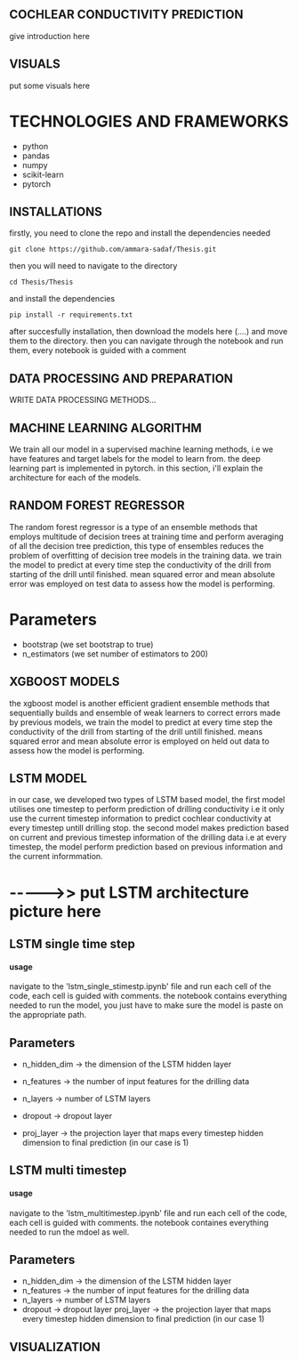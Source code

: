 ## COCHLEAR CONDUCTIVITY PREDICTION
give introduction here
## VISUALS
put some visuals here

# TECHNOLOGIES AND FRAMEWORKS
- python
- pandas
- numpy
- scikit-learn
- pytorch
  
## INSTALLATIONS

firstly, you need to clone the repo and install the dependencies needed
```
git clone https://github.com/ammara-sadaf/Thesis.git
```

then you will need to navigate to the directory

```
cd Thesis/Thesis
```

and install the dependencies
```
pip install -r requirements.txt
```

after succesfully installation, then download the models here (....) and move them to the directory. then you can navigate through the notebook and run them, every notebook is guided with a comment

## DATA PROCESSING AND PREPARATION

WRITE DATA PROCESSING METHODS...

## MACHINE LEARNING ALGORITHM
We train all our model in a supervised machine learning methods, i.e we have features and target labels for the model to learn from. the deep learning part is implemented in pytorch. in this section, i'll explain the architecture for each of the models.

## RANDOM FOREST REGRESSOR

The random forest regressor is a type of an ensemble methods that employs multitude of decision trees at training time and perform averaging of all the decision tree prediction, this type of ensembles reduces the problem of overfitting of decision tree models in the training data. we train the model to predict at every time step the conductivity of the drill from starting of the drill until finished. mean squared error and mean absolute error was employed on test data to assess how the model is performing.

# Parameters
* bootstrap (we set bootstrap to true)
* n_estimators (we set number of estimators to 200)


## XGBOOST MODELS
the xgboost model is another efficient gradient ensemble methods that sequentially builds and ensemble of weak learners to correct errors made by previous models, we train the model to predict at every time step the conductivity of the drill from starting of the drill untill finished. means squared error and mean absolute error is employed on held out data to assess how the model is performing.


## LSTM MODEL 



in our case, we developed two types of LSTM based model, the first model utilises one timestep to perform prediction of drilling conductivity i.e it only use the current timestep information to predict cochlear conductivity at every timestep untill drilling stop. the second model makes prediction based on current and previous timestep information of the drilling data i.e at every timestep, the model perform prediction based on previous information and the current informmation. 

# ----->> put LSTM architecture picture here

## LSTM single time step

#### usage 
navigate to the 'lstm_single_stimestp.ipynb' file and run each cell of the code, each cell is guided with comments. the notebook contains everything needed to run the model, you just have to make sure the model is paste on the appropriate path.


## Parameters
* n_hidden_dim -> the dimension of the LSTM hidden layer

* n_features -> the number of input features for the drilling data

* n_layers -> number of LSTM layers

* dropout -> dropout layer
* proj_layer -> the projection layer that maps every timestep hidden dimension to final prediction (in our case is 1)


## LSTM multi timestep

#### usage
navigate to the 'lstm_multitimestep.ipynb' file and run each cell of the code, each cell is guided with comments. the notebook containes everything needed to run the mdoel as well.


## Parameters
* n_hidden_dim -> the dimension of the LSTM hidden layer
* n_features -> the number of input features for the drilling data
* n_layers -> number of LSTM layers
* dropout -> dropout layer
proj_layer -> the projection layer that maps every timestep hidden dimension to final prediction (in our case 1)


## VISUALIZATION
